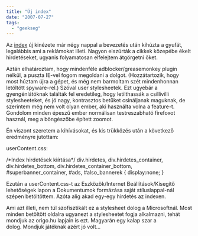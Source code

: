 ```yaml
---
title: "Új index"
date: "2007-07-27"
tags: 
  - "geekseg"
---
```


Az [index](http://www.index.hu/) új kinézete már négy nappal a bevezetés után kihúzta a gyufát, legalábbis ami a reklámokat illeti. Nagyon elszúrták a cikkek közepébe ékelt hirdetéseket, ugyanis folyamatosan elfelejtem átgörgetni őket.

Aztán elhatároztam, hogy mindenféle adblocker/greasemonkey plugin nélkül, a puszta IE-vel fogom megoldani a dolgot. (Hozzátartozik, hogy most húztam újra a gépet, és még nem barmoltam szét mindenhonnan letöltött spyware-rel.) Szóval user stylesheetek. Ezt ugyebár a gyengénlátóknak találták fel eredetileg, hogy letilthassák a csillivilli stylesheeteket, és jó nagy, kontrasztos betűket csináljanak maguknak, de szerintem még nem volt olyan ember, aki használta volna a feature-t. Gondolom minden épeszű ember normálisan testreszabható firefoxot használ, meg a böngészőbe épített zoomot.

Én viszont szeretem a kihívásokat, és kis trükközés után a következő eredményre jutottam:

userContent.css:

/\*Index hirdetések kiírtása\*/
div.hirdetes,
div.hirdetes\_container,
div.hirdetes\_bottom,
div.hirdetes\_container\_bottom,
#superbanner\_container,
#ads,
#also\_bannerek
{
    display:none;
}

Ezután a userContent.css-t az Eszközök/Internet Beállítások/Kisegítő lehetőségek lapon a Dokumentumok formázása saját stíluslappal-nál szépen betöltöttem. Azóta alig akad egy-egy hirdetés az indexen.

Ami azt illeti, nem túl szofisztikált ez a stylesheet dolog a Microsoftnál. Most minden betöltött oldalra ugyanezt a stylesheetet fogja alkalmazni, tehát mondjuk az origo.hu lapjain is ezt. Magyarán egy kalap szar a dolog. Mondjuk játéknak azért jó volt...
